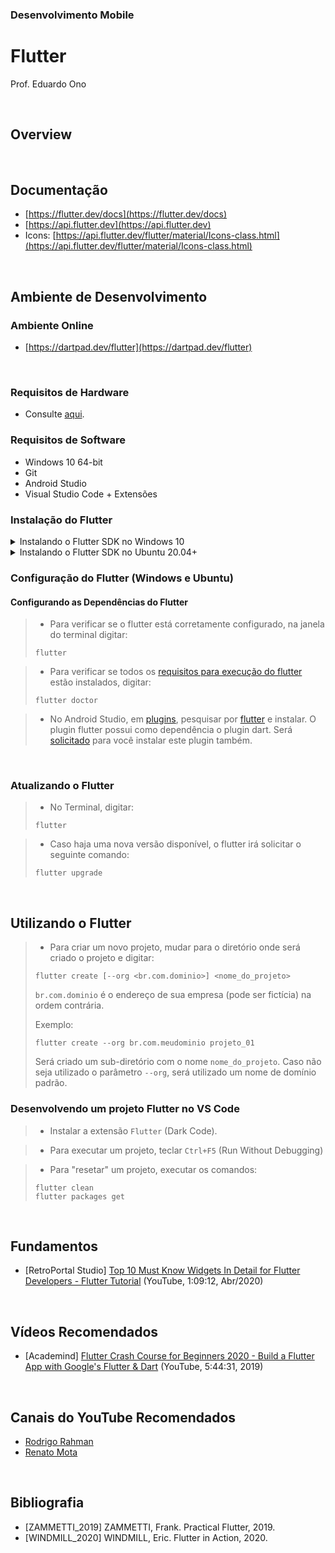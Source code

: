 ### Desenvolvimento Mobile

# Flutter

Prof. Eduardo Ono

<br>

## Overview

<br>

## Documentação

* [https://flutter.dev/docs](https://flutter.dev/docs)
* [https://api.flutter.dev](https://api.flutter.dev)
* Icons: [https://api.flutter.dev/flutter/material/Icons-class.html](https://api.flutter.dev/flutter/material/Icons-class.html)

<br>

## Ambiente de Desenvolvimento

### Ambiente Online

* [https://dartpad.dev/flutter](https://dartpad.dev/flutter)

<br>

### Requisitos de Hardware

* Consulte [aqui](../../ambiente-de-desenvolvimento/).

### Requisitos de Software

* Windows 10 64-bit
* Git
* Android Studio
* Visual Studio Code + Extensões

### Instalação do Flutter

<details>
  <summary>Instalando o Flutter SDK no Windows 10</summary>

> Site do desenvolvedor:
> * https://flutter.dev/docs/get-started/install/windows/

> * Baixar o arquivo .zip (~700 MB) e descompactá-lo em um diretório de sua preferência, por exemplo, C:\src ou C:\. Será criado um sub-diretório chamado flutter.
>
> Obs.: **Não** instalar (descompactar) o flutter em um diretório que requeira privilégios elevados, por exemplo, "C:\Arquivos de Programas".

> * Adicionar o diretório `<path>\flutter\bin` na variável de ambiente `Path` do Windows.

</details>

<details>
  <summary>Instalando o Flutter SDK no Ubuntu 20.04+</summary>

* No Terminal, digitar o comando:

```sh
sudo snap install flutter --classic
```

* Após a instalação, digitar o comando:

```sh
flutter
```

Aguardar a instalação do Flutter.

</details>

### Configuração do Flutter (Windows e Ubuntu)

#### Configurando as Dependências do Flutter

> * Para verificar se o flutter está corretamente configurado, na janela do terminal digitar:
>
> ```
> flutter
> ```

> * Para verificar se todos os [requisitos para execução do flutter](figuras/flutter-doctor-erros.png) estão instalados, digitar:
>
> ```
> flutter doctor
> ```

> * No Android Studio, em [plugins](figuras/android-studio-plugins.png), pesquisar por [flutter](figuras/android-studio-plugins-flutter.png) e instalar. O plugin flutter possui como dependência o plugin dart. Será [solicitado](figuras/android-studio-plugins-dart.png) para você instalar este plugin também.

<br>

### Atualizando o Flutter

> * No Terminal, digitar:
>
>  ```
>  flutter
>  ```

> * Caso haja uma nova versão disponível, o flutter irá solicitar o seguinte comando:
>
>  ```
>  flutter upgrade
>  ```

<br>


## Utilizando o Flutter

> * Para criar um novo projeto, mudar para o diretório onde será criado o projeto e digitar:
>
> ```
> flutter create [--org <br.com.dominio>] <nome_do_projeto>
> ```
>
> `br.com.dominio` é o endereço de sua empresa (pode ser fictícia) na ordem contrária.
>
> Exemplo:
>
> ```
> flutter create --org br.com.meudominio projeto_01
> ```
>
> Será criado um sub-diretório com o nome `nome_do_projeto`.
> Caso não seja utilizado o parâmetro `--org`, será utilizado um nome de domínio padrão.

### Desenvolvendo um projeto Flutter no VS Code

> * Instalar a extensão `Flutter` (Dark Code).

> * Para executar um projeto, teclar `Ctrl+F5` (Run Without Debugging)

> * Para "resetar" um projeto, executar os comandos:
>
> ```
> flutter clean
> flutter packages get
> ```

<br>

## Fundamentos

* [RetroPortal Studio] [Top 10 Must Know Widgets In Detail for Flutter Developers - Flutter Tutorial](https://www.youtube.com/watch?v=x1LHDKLDT38) (YouTube, 1:09:12, Abr/2020)

<br>

## Vídeos Recomendados

* [Academind] [Flutter Crash Course for Beginners 2020 - Build a Flutter App with Google's Flutter & Dart](https://www.youtube.com/watch?v=x0uinJvhNxI) (YouTube, 5:44:31, 2019)

<br>

## Canais do YouTube Recomendados

* [Rodrigo Rahman](https://www.youtube.com/channel/UC5hvPObwya8kzWWB-wmVlXg)
* [Renato Mota](https://www.youtube.com/channel/UCd-vLa_qcKve3CsDFlYiygA)

<br>

## Bibliografia

* [ZAMMETTI_2019] ZAMMETTI, Frank. Practical Flutter, 2019.
* [WINDMILL_2020] WINDMILL, Eric. Flutter in Action, 2020.
